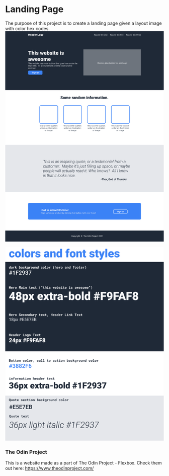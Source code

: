 # Landing Page
The purpose of this project is to create a landing page given a layout image with color hex codes. 
![outcome](./odin-project.png)

![colors](./colors_and_stuff.png)

### The Odin Project
This is a website made as a part of The Odin Project - Flexbox. 
Check them out here: https://www.theodinproject.com/